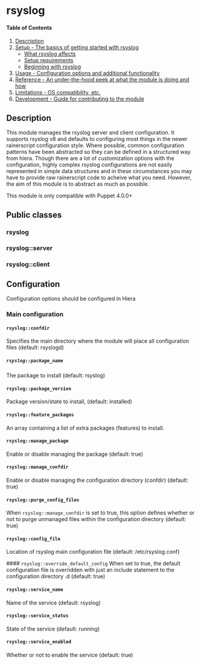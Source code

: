 # rsyslog

#### Table of Contents

1. [Description](#description)
1. [Setup - The basics of getting started with rsyslog](#setup)
    * [What rsyslog affects](#what-rsyslog-affects)
    * [Setup requirements](#setup-requirements)
    * [Beginning with rsyslog](#beginning-with-rsyslog)
1. [Usage - Configuration options and additional functionality](#usage)
1. [Reference - An under-the-hood peek at what the module is doing and how](#reference)
1. [Limitations - OS compatibility, etc.](#limitations)
1. [Development - Guide for contributing to the module](#development)

## Description

This module manages the rsyslog server and client configuration. It supports rsyslog v8 and defaults to configuring most things in the newer rainerscript configuration style.  Where possible, common configuration patterns have been abstracted so they can be defined in a structured way from hiera.  Though there are a lot of customization options with the configuration, highly complex rsyslog configurations are not easily represented in simple data structures and in these circumstances you may have to provide raw rainerscript code to acheive what you need.  However, the aim of this module is to abstract as much as possible.

This module is only compatible with Puppet 4.0.0+

## Public classes

### rsyslog
### rsyslog::server
### rsyslog::client


## Configuration

Configuration options should be configured in Hiera

### Main configuration

#### `rsyslog::confdir`
Specifies the main directory where the module will place all configuration files (default: rsyslogd)

##### `rsyslog::package_name`
The package to install (default: rsyslog)

#### `rsyslog::package_version`
Package version/state to install, (default: installed)

#### `rsyslog::feature_packages`
An array containing a list of extra packages (features) to install.

#### `rsyslog::manage_package`
Enable or disable managing the package (default: true)

#### `rsyslog::manage_confdir`
Enable or disable managing the configuration directory (confdir) (default: true)

#### `rsyslog::purge_config_files`
When `rsyslog::manage_confdir` is set to true, this option defines whether or not to purge unmanaged files within the configuration directory (default: true)

#### `rsyslog::config_file`
Location of rsyslog main configuration file (default: /etc/rsyslog.conf)

#### `rsyslog::override_default_config`
When set to true, the default configuration file is overridden with just an include statement to the configuration directory .d (default: true)

#### `rsyslog::service_name`
Name of the service (default: rsyslog)

#### `rsyslog::service_status`
State of the service (default: running)

#### `rsyslog::service_enabled`
Whether or not to enable the service (default: true)

